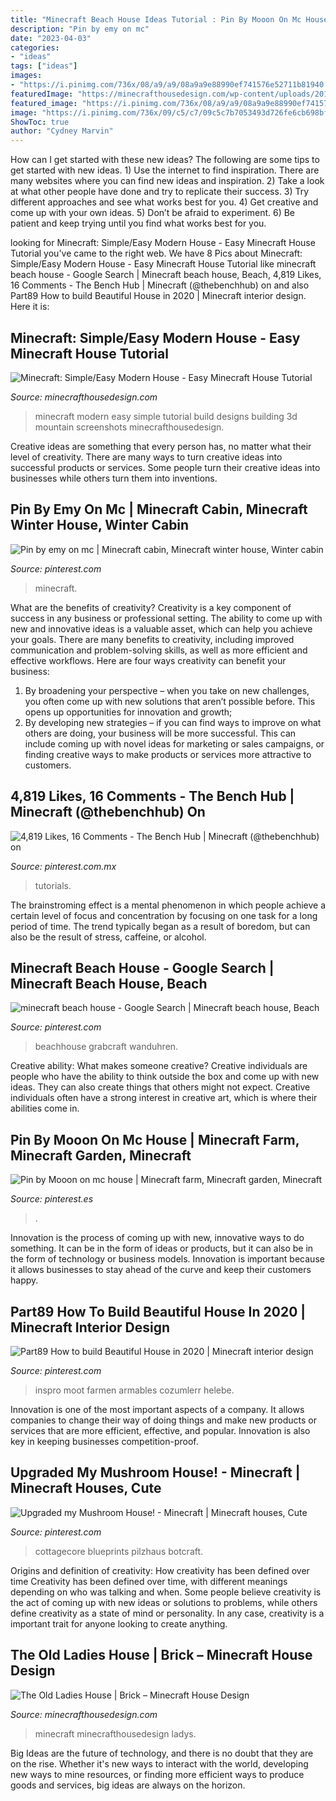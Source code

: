 ```yaml
---
title: "Minecraft Beach House Ideas Tutorial : Pin By Mooon On Mc House"
description: "Pin by emy on mc"
date: "2023-04-03"
categories:
- "ideas"
tags: ["ideas"]
images:
- "https://i.pinimg.com/736x/08/a9/a9/08a9a9e88990ef741576e52711b81940.jpg"
featuredImage: "https://minecrafthousedesign.com/wp-content/uploads/2014/04/The-Old-Ladys-House-minecraft-ideas-brick.jpg"
featured_image: "https://i.pinimg.com/736x/08/a9/a9/08a9a9e88990ef741576e52711b81940.jpg"
image: "https://i.pinimg.com/736x/09/c5/c7/09c5c7b7053493d726fe6cb698bfad58.jpg"
ShowToc: true
author: "Cydney Marvin"
---
```



How can I get started with these new ideas?
The following are some tips to get started with new ideas. 1) Use the internet to find inspiration. There are many websites where you can find new ideas and inspiration. 2) Take a look at what other people have done and try to replicate their success. 3) Try different approaches and see what works best for you. 4) Get creative and come up with your own ideas. 5) Don’t be afraid to experiment. 6) Be patient and keep trying until you find what works best for you.

	

		
looking for Minecraft: Simple/Easy Modern House - Easy Minecraft House Tutorial you've came to the right web. We have 8 Pics about Minecraft: Simple/Easy Modern House - Easy Minecraft House Tutorial like minecraft beach house - Google Search | Minecraft beach house, Beach, 4,819 Likes, 16 Comments - The Bench Hub | Minecraft (@thebenchhub) on and also Part89 How to build Beautiful House in 2020 | Minecraft interior design. Here it is:
		
    
## Minecraft: Simple/Easy Modern House - Easy Minecraft House Tutorial

<img loading=lazy src="https://minecrafthousedesign.com/wp-content/uploads/2017/08/2017-08-08_22.56.55.jpg" onerror="this.onerror=null;this.src='https://tse4.mm.bing.net/th?id=OIP.iREyRffOZ-Kguvgrc96SfQHaEK&amp;pid=15.1';" alt="Minecraft: Simple/Easy Modern House - Easy Minecraft House Tutorial">

_Source: minecrafthousedesign.com_

>minecraft modern easy simple tutorial build designs building 3d mountain screenshots minecrafthousedesign. 

	

Creative ideas are something that every person has, no matter what their level of creativity. There are many ways to turn creative ideas into successful products or services. Some people turn their creative ideas into businesses while others turn them into inventions.

    
## Pin By Emy On Mc | Minecraft Cabin, Minecraft Winter House, Winter Cabin

<img loading=lazy src="https://i.pinimg.com/736x/b7/53/86/b75386a3c8945642ccdae670eb704e18.jpg" onerror="this.onerror=null;this.src='https://tse1.mm.bing.net/th?id=OIP.xfUCAguxKUjlbAtyVAoGvwHaHa&amp;pid=15.1';" alt="Pin by emy on mc | Minecraft cabin, Minecraft winter house, Winter cabin">

_Source: pinterest.com_

>minecraft. 

	

What are the benefits of creativity?
Creativity is a key component of success in any business or professional setting. The ability to come up with new and innovative ideas is a valuable asset, which can help you achieve your goals. There are many benefits to creativity, including improved communication and problem-solving skills, as well as more efficient and effective workflows. Here are four ways creativity can benefit your business: 
1) By broadening your perspective – when you take on new challenges, you often come up with new solutions that aren’t possible before. This opens up opportunities for innovation and growth; 
2) By developing new strategies – if you can find ways to improve on what others are doing, your business will be more successful. This can include coming up with novel ideas for marketing or sales campaigns, or finding creative ways to make products or services more attractive to customers.

    
## 4,819 Likes, 16 Comments - The Bench Hub | Minecraft (@thebenchhub) On

<img loading=lazy src="https://i.pinimg.com/736x/7a/9e/00/7a9e00b84fa4a3a5577f30df3731a1d8.jpg" onerror="this.onerror=null;this.src='https://tse3.mm.bing.net/th?id=OIP.Hm7TD8SxxPs1fYAX0ta9gQHaHY&amp;pid=15.1';" alt="4,819 Likes, 16 Comments - The Bench Hub | Minecraft (@thebenchhub) on">

_Source: pinterest.com.mx_

>tutorials. 

	

The brainstroming effect is a mental phenomenon in which people achieve a certain level of focus and concentration by focusing on one task for a long period of time. The trend typically began as a result of boredom, but can also be the result of stress, caffeine, or alcohol.

    
## Minecraft Beach House - Google Search | Minecraft Beach House, Beach

<img loading=lazy src="https://i.pinimg.com/736x/09/c5/c7/09c5c7b7053493d726fe6cb698bfad58.jpg" onerror="this.onerror=null;this.src='https://tse4.mm.bing.net/th?id=OIP.h8itCj4WM9gJfXWpGzl3aAHaEK&amp;pid=15.1';" alt="minecraft beach house - Google Search | Minecraft beach house, Beach">

_Source: pinterest.com_

>beachhouse grabcraft wanduhren. 

	

Creative ability: What makes someone creative?
Creative individuals are people who have the ability to think outside the box and come up with new ideas. They can also create things that others might not expect. Creative individuals often have a strong interest in creative art, which is where their abilities come in.

    
## Pin By Mooon On Mc House | Minecraft Farm, Minecraft Garden, Minecraft

<img loading=lazy src="https://i.pinimg.com/736x/4b/5c/5d/4b5c5d8c1b514dc691605480c20f5b33.jpg" onerror="this.onerror=null;this.src='https://tse4.mm.bing.net/th?id=OIP.hg-S5DqfGqnqnfR575iRKgHaD7&amp;pid=15.1';" alt="Pin by Mooon on mc house | Minecraft farm, Minecraft garden, Minecraft">

_Source: pinterest.es_

>. 

	

Innovation is the process of coming up with new, innovative ways to do something. It can be in the form of ideas or products, but it can also be in the form of technology or business models. Innovation is important because it allows businesses to stay ahead of the curve and keep their customers happy.

    
## Part89 How To Build Beautiful House In 2020 | Minecraft Interior Design

<img loading=lazy src="https://i.pinimg.com/736x/17/c4/56/17c456519d6faed3577340e87ba408b7.jpg" onerror="this.onerror=null;this.src='https://tse4.mm.bing.net/th?id=OIP.Hox3mt85C7SgUrAru9T2sQHaNK&amp;pid=15.1';" alt="Part89 How to build Beautiful House in 2020 | Minecraft interior design">

_Source: pinterest.com_

>inspro moot farmen armables cozumlerr helebe. 

	

Innovation is one of the most important aspects of a company. It allows companies to change their way of doing things and make new products or services that are more efficient, effective, and popular. Innovation is also key in keeping businesses competition-proof.

    
## Upgraded My Mushroom House! - Minecraft | Minecraft Houses, Cute

<img loading=lazy src="https://i.pinimg.com/736x/08/a9/a9/08a9a9e88990ef741576e52711b81940.jpg" onerror="this.onerror=null;this.src='https://tse2.mm.bing.net/th?id=OIP.WTlhqaRtWoO8Q9tQVzTw8QHaFj&amp;pid=15.1';" alt="Upgraded my Mushroom House! - Minecraft | Minecraft houses, Cute">

_Source: pinterest.com_

>cottagecore blueprints pilzhaus botcraft. 

	

Origins and definition of creativity: How creativity has been defined over time
Creativity has been defined over time, with different meanings depending on who was talking and when. Some people believe creativity is the act of coming up with new ideas or solutions to problems, while others define creativity as a state of mind or personality. In any case, creativity is a important trait for anyone looking to create anything.

    
## The Old Ladies House | Brick – Minecraft House Design

<img loading=lazy src="https://minecrafthousedesign.com/wp-content/uploads/2014/04/The-Old-Ladys-House-minecraft-ideas-brick.jpg" onerror="this.onerror=null;this.src='https://tse1.mm.bing.net/th?id=OIP.liudJFgIzzL6kKFpThRc5AHaET&amp;pid=15.1';" alt="The Old Ladies House | Brick – Minecraft House Design">

_Source: minecrafthousedesign.com_

>minecraft minecrafthousedesign ladys. 

	

Big Ideas are the future of technology, and there is no doubt that they are on the rise. Whether it's new ways to interact with the world, developing new ways to mine resources, or finding more efficient ways to produce goods and services, big ideas are always on the horizon. 

